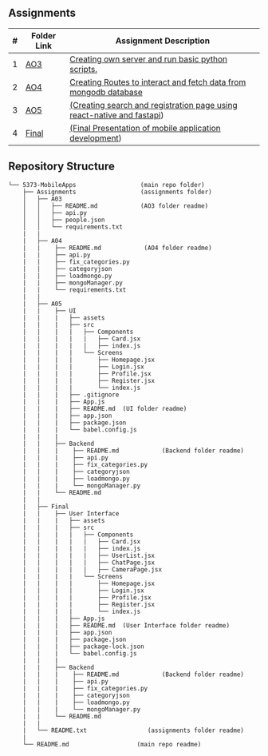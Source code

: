 ##  Assignments

|   #   | Folder Link                   | Assignment Description                                                                         |
| :---: | ----------------------------- | -----------------------------------------------------------------------------------------------|
|   1   | [AO3](./AO3)                  | [Creating own server and run basic python scripts.](./AO3/README.md)                           |
|   2   | [AO4](./AO4)                  | [Creating Routes to interact and fetch data from mongodb database](./AO4/README.md)            |
|   3   | [AO5](./AO5)                  | [(Creating search and registration page using react-native and fastapi](./AO5/README.md))      |
|   4   | [Final](./Final)              | [(Final Presentation of mobile application development](./Final/README.md))                    |

##  Repository Structure
```tree
└── 5373-MobileApps                  (main repo folder)
    ├── Assignments                  (assignments folder)                   
    │   ├── A03
    │   │   ├── README.md            (AO3 folder readme)
    │   │   ├── api.py
    │   │   ├── people.json
    │   │   └── requirements.txt            
    |   |
    |   ├── A04
    |   |    ├── README.md            (AO4 folder readme)
    |   |    ├── api.py
    |   |    ├── fix_categories.py
    |   |    ├── categoryjson
    |   |    ├── loadmongo.py
    |   |    ├── mongoManager.py
    |   |    └── requirements.txt
    |   |
    |   ├── A05
    |   |    ├── UI
    |   |    |   ├── assets         
    |   |    |   ├── src
    |   |    |   |   ├── Components
    |   |    |   |   |   ├── Card.jsx
    |   |    |   |   |   ├── index.js
    |   |    |   |   └── Screens
    |   |    |   |       ├── Homepage.jsx
    |   |    |   |       ├── Login.jsx
    |   |    |   |       ├── Profile.jsx
    |   |    |   |       ├── Register.jsx
    |   |    |   |       └── index.js
    |   |    |   ├── .gitignore
    |   |    |   ├── App.js
    |   |    |   ├── README.md  (UI folder readme)
    |   |    |   ├── app.json
    |   |    |   ├── package.json
    |   |    |   └── babel.config.js
    |   |    |   
    |   |    ├── Backend
    |   |    |    ├── README.md            (Backend folder readme)
    |   |    |    ├── api.py
    |   |    |    ├── fix_categories.py
    |   |    |    ├── categoryjson
    |   |    |    ├── loadmongo.py
    |   |    |    └── mongoManager.py
    |   |    └── README.md
    |   |
    |   ├── Final
    |   |    ├── User Interface
    |   |    |   ├── assets         
    |   |    |   ├── src
    |   |    |   |   ├── Components
    |   |    |   |   |   ├── Card.jsx
    |   |    |   |   |   ├── index.js
    |   |    |   |   |   ├── UserList.jsx
    |   |    |   |   |   ├── ChatPage.jsx
    |   |    |   |   |   ├── CameraPage.jsx
    |   |    |   |   └── Screens
    |   |    |   |       ├── Homepage.jsx
    |   |    |   |       ├── Login.jsx
    |   |    |   |       ├── Profile.jsx
    |   |    |   |       ├── Register.jsx
    |   |    |   |       └── index.js
    |   |    |   ├── App.js
    |   |    |   ├── README.md  (User Interface folder readme)
    |   |    |   ├── app.json
    |   |    |   ├── package.json
    |   |    |   ├── package-lock.json
    |   |    |   └── babel.config.js
    |   |    |   
    |   |    ├── Backend
    |   |    |    ├── README.md            (Backend folder readme)
    |   |    |    ├── api.py
    |   |    |    ├── fix_categories.py
    |   |    |    ├── categoryjson
    |   |    |    ├── loadmongo.py
    |   |    |    └── mongoManager.py
    |   |    └── README.md
    |   |        
    |   └── README.txt                 (assignments folder readme)
    |
    └── README.md                   (main repo readme)

